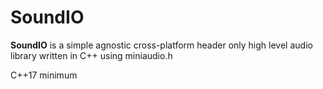 # SoundIO

**SoundIO** is a simple agnostic cross-platform header only high level audio library written in C++ using miniaudio.h

C++17 minimum